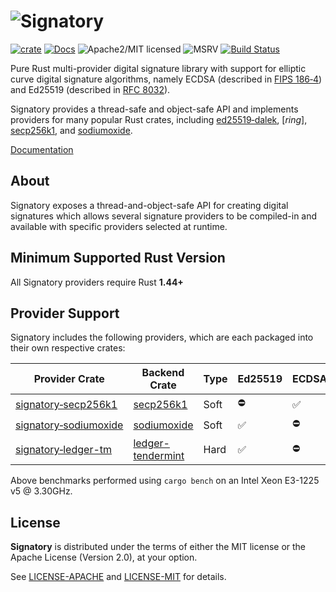 # ![Signatory][logo]

[![crate][crate-image]][crate-link]
[![Docs][docs-image]][docs-link]
![Apache2/MIT licensed][license-image]
![MSRV][rustc-image]
[![Build Status][build-image]][build-link]

Pure Rust multi-provider digital signature library with support for elliptic
curve digital signature algorithms, namely ECDSA (described in [FIPS 186‑4])
and Ed25519 (described in [RFC 8032]).

Signatory provides a thread-safe and object-safe API and implements providers
for many popular Rust crates, including [ed25519‑dalek], [*ring*], [secp256k1], 
and [sodiumoxide].

[Documentation][docs-link]

## About

Signatory exposes a thread-and-object-safe API for creating digital signatures
which allows several signature providers to be compiled-in and available with
specific providers selected at runtime.

## Minimum Supported Rust Version

All Signatory providers require Rust **1.44+**

## Provider Support

Signatory includes the following providers, which are each packaged into their
own respective crates:

| Provider Crate          | Backend Crate       | Type | Ed25519  | ECDSA/secp256k1 |
| ----------------------- | ------------------- | ---- | -------- | --------------- |
| [signatory‑secp256k1]   | [secp256k1]         | Soft | ⛔        | ✅              |
| [signatory‑sodiumoxide] | [sodiumoxide]       | Soft | ✅        | ⛔              |
| [signatory‑ledger-tm]   | [ledger-tendermint] | Hard | ✅        | ⛔              |

Above benchmarks performed using `cargo bench` on an Intel Xeon E3-1225 v5 @ 3.30GHz.

## License

**Signatory** is distributed under the terms of either the MIT license or the
Apache License (Version 2.0), at your option.

See [LICENSE-APACHE](LICENSE-APACHE) and [LICENSE-MIT](LICENSE-MIT) for details.

[//]: # (badges)

[logo]: https://storage.googleapis.com/iqlusion-production-web/github/signatory/signatory.svg
[crate-image]: https://img.shields.io/crates/v/signatory.svg
[crate-link]: https://crates.io/crates/signatory
[docs-image]: https://docs.rs/signatory/badge.svg
[docs-link]: https://docs.rs/signatory/
[license-image]: https://img.shields.io/badge/license-Apache2.0/MIT-blue.svg
[rustc-image]: https://img.shields.io/badge/rustc-1.44+-blue.svg
[build-image]: https://github.com/iqlusioninc/signatory/workflows/Rust/badge.svg?branch=develop&event=push
[build-link]: https://github.com/iqlusioninc/signatory/actions

[//]: # (general links)

[FIPS 186‑4]: https://csrc.nist.gov/publications/detail/fips/186/4/final
[RFC 8032]: https://tools.ietf.org/html/rfc8032
[ed25519‑dalek]: https://github.com/dalek-cryptography/ed25519-dalek
[secp256k1]: https://github.com/rust-bitcoin/rust-secp256k1/
[sodiumoxide]: https://github.com/dnaq/sodiumoxide
[ledger-tendermint]: https://crates.io/crates/ledger-tendermint
[signatory‑secp256k1]: https://crates.io/crates/signatory-secp256k1
[signatory‑sodiumoxide]: https://crates.io/crates/signatory-sodiumoxide
[signatory‑ledger-tm]: https://crates.io/crates/signatory-ledger-tm
